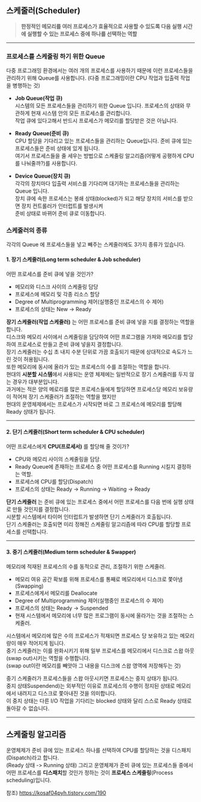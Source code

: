 ## 스케줄러(Scheduler)
>**한정적인 메모리를 여러 프로세스가 효율적으로 사용할 수 있도록 다음 실행 시간에 실행할 수 있는 프로세스 중에 하나를 선택하는 역할**

---

### 프로세스를 스케줄링 하기 위한 Queue
다중 프로그래밍 환경에서는 여러 개의 프로세스를 사용하기 때문에 이런 프로세스들을 관리하기 위해 Queue를 사용합니다.
(다중 프로그래밍이란 CPU 작업과 입출력 작업을 병행하는 것)

* **Job Queue(작업 큐)** <br>
시스템의 모든 프로세스들을 관리하기 위한 Queue 입니다. 프로세스의 상태와 무관하게 현재 시스템 안의 모든 프로세스를 관리합니다.<br>
작업 큐에 있다고해서 반드시 프로세스가 메모리를 할당받은 것은 아닙니다.

* **Ready Queue(준비 큐)** <br>
CPU 할당을 기다리고 있는 프로세스들을 관리하는 Queue입니다. 준비 큐에 있는 프로세스들은 준비 상태에 있게 됩니다. <br>
여기서 프로세스들을 줄 세우는 방법으로 스케줄링 알고리즘(어떻게 공평하게 CPU를 나눠줄까?)를 사용합니다.

* **Device Queue(장치 큐)** <br>
각각의 장치마다 입출력 서비스를 기다리며 대기하는 프로세스들을 관리하는 Queue 입니다. <br>
장치 큐에 속한 프로세스는 봉쇄 상태(blocked)가 되고 해당 장치의 서비스를 받으면 장치 컨트롤러가 인터럽트를 발생시켜<br> 준비 상태로 바뀌어 준비 큐로 이동합니다.

### 스케줄러의 종류
각각의 Queue 에 프로세스들을 넣고 빼주는 스케줄러에도 3가지 종류가 있습니다.

#### 1. 장기 스케줄러(Long term scheduler & Job scheduler) 

어떤 프로세스를 준비 큐에 넣을 것인가? <br>

* 메모리와 디스크 사이의 스케줄링 담당
* 프로세스에 메모리 및 각종 리소스 할당
* Degree of Multiprogramming 제어(실행중인 프로세스의 수 제어)
* 프로세스의 상태는 New -> Ready



**장기 스케줄러(작업 스케줄러)** 는 어떤 프로세스를 준비 큐에 넣을 지를 결정하는 역할을 합니다.<br>
디스크와 메모리 사이에서 스케줄링을 담당하여 어떤 프로그램을 가져와 메모리를 할당하여 프로세스로 만들고 준비 큐에 넣을지 결정합니다.<br>
장기 스케줄러는 수십 초 내지 수분 단위로 가끔 호출되기 때문에 상대적으로 속도가 느린 것이 허용됩니다.<br>
또한 메모리에 동시에 올라가 있는 프로세스의 수를 조절하는 역할을 합니다.<br>
현대의 **시분할 시스템**에서 사용되는 운영 체제에는 일반적으로 장기 스케줄러를 두지 않는 경우가 대부분입니다.<br>
과거에는 적은 양의 메로리를 많은 프로세스들에게 할당하면 프로세스당 메모리 보유량이 적어져 장기 스케줄러가 조절하는 역할을 했지만<br>
현대의 운영체제에서는 프로세스가 시작되면 바로 그 프로세스에 메모리를 할당해 Ready 상태가 됩니다.<br>
   
---

#### 2. 단기 스케줄러(Short term scheduler & CPU scheduler)

어떤 프로세스에게 **CPU(프로세서)** 를 할당해 줄 것이가? <br>

* CPU와 메모리 사이의 스케줄링을 담당.
* Ready Queue에 존재하는 프로세스 중 어떤 프로세스를 Running 시킬지 결정하는 역할.
* 프로세스에 CPU를 할당(Dispatch)
* 프로세스의 상태는 Ready -> Running -> Waiting -> Ready


**단기 스케줄러** 는 준비 큐에 있는 프로세스 중에서 어떤 프로세스를 다음 번에 실행 상태로 만들 것인지를 결정합니다. <br>
시분할 시스템에서 타이머 인터럽트가 발생하면 단기 스케줄러가 호출됩니다.<br>
단기 스케줄러는 호출되면 미리 정해진 스케줄링 알고리즘에 따라 CPU를 할당할 프로세스를 선택합니다.<br>

---

#### 3. 중기 스케줄러(Medium term scheduler & Swapper)

메모리에 적재된 프로세스의 수를 동적으로 관리, 조절하기 위한 스케줄러.<br>

* 메모리 여유 공간 확보를 위해 프로세스를 통째로 메모리에서 디스크로 쫓아냄(Swapping)<br>
* 프로세스에게서 메모리를 Deallocate<br>
* Degree of Multiprogramming 제어(실행중인 프로세스의 수 제어)<br>
* 프로세스의 상태는 Ready -> Suspended<br>
* 현재 시스템에서 메모리에 너무 많은 프로그램이 동시에 올라가는 것을 조절하는 스케줄러.<br>


시스템에서 메모리에 많은 수의 프로세스가 적재되면 프로세스 당 보유하고 있는 메모리량이 매우 적어지게 됩니다.<br>
중기 스케줄러는 이를 완화시키기 위해 일부 프로세스를 메모리에서 디스크로 스왑 아웃(swap out)시키는 역할을 수행합니다.<br>
(swap out이란 메모리를 빼앗아 그 내용을 디스크에 스왑 영역에 저장해두는 것)<br>

중기 스케줄러가 프로세스들을 스왑 아웃시키면 프로세스는 중지 상태가 됩니다.<br>
중지 상태Suspendend)는 외부적인 이유로 프로세스의 수행이 정지된 상태로 메모리에서 내려지고 디스크로 쫓아내진 것을 의미합니다.<br>
이 중지 상태는 다른 I/O 작업을 기다리는 blocked 상태와 달리 스스로 Ready 상태로 돌아갈 수 없습니다. <br>

----

## 스케줄링 알고리즘

운영체제가 준비 큐에 있는 프로세스 하나를 선택하여 CPU를 할당하는 것을 디스패치(Dispatch)라고 합니다. <br>(Ready 상태 -> Running 상태)
그리고 운영체제가 준비 큐에 있는 프로세스들 중에서 어떤 프로세스를 **디스패치**할 것인가 정하는 것이 **프로세스 스케줄링**(Process scheduling)입니다.

참조) https://kosaf04pyh.tistory.com/190 
